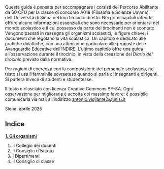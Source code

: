 Questa guida è pensata per accompagnare i corsisti del Percorso Abilitante da 60 CFU per la classe di concorso A018 (Filosofia e Scienze Umane) dell'Università di Siena nel loro tirocinio diretto. Nei primi capitoli intende offrire alcune informazioni essenziali che sono necessarie per orientarsi nel mondo scolastico e il cui possesso da parte dei tirocinanti non è scontato. Vengono passati in rassegna gli organismi scolastici, le figure chiave, i documenti che regolano la vita scolastica. Un capitolo è dedicato alle pratiche didattiche, con una attenzione particolare alle proposte delle Avanguardie Educative dell’INDIRE. L’ultimo capitolo offre una guida all’osservazione durante il tirocinio, in vista della creazione del _Diario del tirocinio_ previsto dalla normativa.

Per ragioni di coerenza con la composizione del personale scolastico, nel testo si usa il femminile sovraeteso quando si parla di insegnanti e dirigenti. Si parlerà invece di studenti e studentesse.  

Il testo è rilasciato con licenza Creative Commons BY-SA. Ogni osservazione per migliorarla è accolta col massimo favore; è possibile comunicarla via mail all’indirizzo antonio.vigilante2@unisi.it

Siena, aprile 2025

## Indice

[**1. Gli organismi**](uno/index.md)  
  1. Il Collegio dei docenti
  2. Il Consiglio d’Istituto
  3. I Dipartimenti
  4. Il Consiglio di classe
